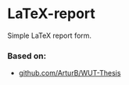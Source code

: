 # LaTeX-report
Simple LaTeX report form.

### Based on:
- [github.com/ArturB/WUT-Thesis](https://github.com/ArturB/WUT-Thesis)
